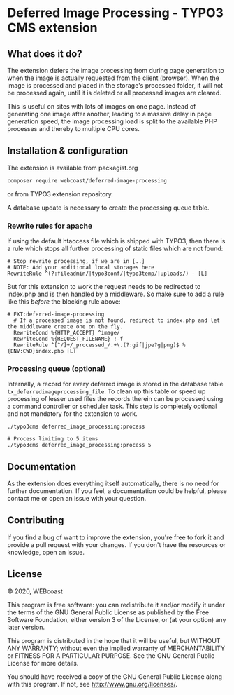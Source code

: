 # Deferred Image Processing - TYPO3 CMS extension

## What does it do?

The extension defers the image processing from during page generation to 
when the image is actually requested from the client (browser). When the image
is processed and placed in the storage's processed folder, it will not be 
processed again, until it is deleted or all processed images are cleared.

This is useful on sites with lots of images on one page.
Instead of generating one image after another, leading to a massive delay in
page generation speed, the image processing load is split to the available PHP
processes and thereby to multiple CPU cores.

## Installation & configuration

The extension is available from packagist.org
```sh
composer require webcoast/deferred-image-processing
```
or from TYPO3 extension repository.

A database update is necessary to create the processing queue table.

### Rewrite rules for apache
If using the default htaccess file which is shipped with TYPO3, then there is a rule which stops all further processing
of static files which are not found:

```apacheconf
# Stop rewrite processing, if we are in [..]
# NOTE: Add your additional local storages here
RewriteRule ^(?:fileadmin/|typo3conf/|typo3temp/|uploads/) - [L]
```

But for this extension to work the request needs to be redirected to index.php and is then handled by a middleware.
So make sure to add a rule like this *before* the blocking rule above:

```apacheconf
# EXT:deferred-image-processing
  # If a processed image is not found, redirect to index.php and let the middleware create one on the fly.
  RewriteCond %{HTTP_ACCEPT} ^image/
  RewriteCond %{REQUEST_FILENAME} !-f
  RewriteRule ^[^/]+/_processed_/.+\.(?:gif|jpe?g|png)$ %{ENV:CWD}index.php [L]
```

### Processing queue (optional)

Internally, a record for every deferred image is stored in the database table `tx_deferredimageprocessing_file`.
To clean up this table or speed up processing of lesser used files the records therein can be processed using a command controller or scheduler task.
This step is completely optional and not mandatory for the extension to work.

```shell
./typo3cms deferred_image_processing:process

# Process limiting to 5 items
./typo3cms deferred_image_processing:process 5
```

## Documentation

As the extension does everything itself automatically, there is no need
for further documentation. If you feel, a documentation could be helpful,
please contact me or open an issue with your question.

## Contributing

If you find a bug of want to improve the extension, you're free to fork it
and provide a pull request with your changes. If you don't have the resources
or knowledge, open an issue.

## License
© 2020, WEBcoast

This program is free software: you can redistribute it and/or modify it under
the terms of the GNU General Public License as published by the Free Software
Foundation, either version 3 of the License, or (at your option) any later version.

This program is distributed in the hope that it will be useful, but WITHOUT ANY
WARRANTY; without even the implied warranty of MERCHANTABILITY or FITNESS FOR A
PARTICULAR PURPOSE. See the GNU General Public License for more details.

You should have received a copy of the GNU General Public License along with this
program. If not, see http://www.gnu.org/licenses/.

